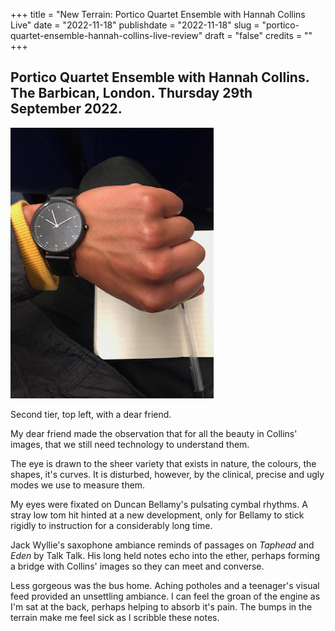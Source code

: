 +++
title = "New Terrain: Portico Quartet Ensemble with Hannah Collins Live"
date = "2022-11-18"
publishdate = "2022-11-18"
slug = "portico-quartet-ensemble-hannah-collins-live-review"
draft = "false"
credits = ""
+++

## Portico Quartet Ensemble with Hannah Collins. The Barbican, London. Thursday 29th September 2022.

![Bus pic making notes.](new_terrain.png)

Second tier, top left, with a dear friend. 

My dear friend made the observation that for all the beauty in Collins' images, that we still need technology to understand them. 

The eye is drawn to the sheer variety that exists in nature, the colours, the shapes, it's curves. It is disturbed, however, by the clinical, precise and ugly modes we use to measure them.

My eyes were fixated on Duncan Bellamy's pulsating cymbal rhythms. A stray low tom hit hinted at a new development, only for Bellamy to stick rigidly to instruction for a considerably long time.

Jack Wyllie's saxophone ambiance reminds of passages on *Taphead* and *Eden* by Talk Talk. His long held notes echo into the ether, perhaps forming a bridge with Collins' images so they can meet and converse.

Less gorgeous was the bus home. Aching potholes and a teenager's visual feed provided an unsettling ambiance. I can feel the groan of the engine as I'm sat at the back, perhaps helping to absorb it's pain. The bumps in the terrain make me feel sick as I scribble these notes.